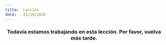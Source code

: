 ```yaml
---
title:  Lección
date:   21/10/2020
---
```


### <center>Todavía estamos trabajando en esta lección. Por favor, vuelva más tarde.</center>